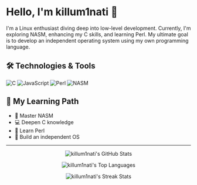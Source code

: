 <!-- Header Section -->
# Hello, I'm killum1nati 👾

I'm a Linux enthusiast diving deep into low-level development. Currently, I'm exploring NASM, enhancing my C skills, and learning Perl. My ultimate goal is to develop an independent operating system using my own programming language.

## 🛠️ Technologies & Tools

![C](https://img.shields.io/badge/-C-00599C?style=flat&logo=c&logoColor=white)
![JavaScript](https://img.shields.io/badge/-JavaScript-F7DF1E?style=flat&logo=javascript&logoColor=black)
![Perl](https://img.shields.io/badge/-Perl-39457E?style=flat&logo=perl&logoColor=white)
![NASM](https://img.shields.io/badge/-NASM-000000?style=flat&logo=assembly&logoColor=white)

## 🎯 My Learning Path

- 🧠 Master NASM
- 💻 Deepen C knowledge
- 🐪 Learn Perl
- 🚀 Build an independent OS

---

<!-- Centered Statistics Section -->
<p align="center">
  <img src="https://github-readme-stats.vercel.app/api?username=killum1nati&show_icons=true&theme=radical&hide_title=true" alt="killum1nati's GitHub Stats" />
</p>

<p align="center">
  <img src="https://github-readme-stats.vercel.app/api/top-langs/?username=killum1nati&layout=compact&theme=radical" alt="killum1nati's Top Languages" />
</p>

<p align="center">
  <img src="https://streak-stats.demolab.com/?user=killum1nati&theme=radical&hide_border=true" alt="killum1nati's Streak Stats" />
</p>
